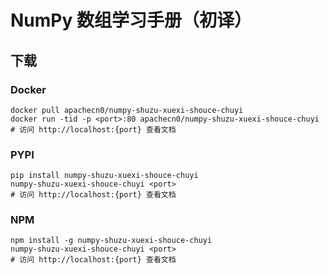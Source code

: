 # NumPy 数组学习手册（初译）

## 下载

### Docker

```
docker pull apachecn0/numpy-shuzu-xuexi-shouce-chuyi
docker run -tid -p <port>:80 apachecn0/numpy-shuzu-xuexi-shouce-chuyi
# 访问 http://localhost:{port} 查看文档
```

### PYPI

```
pip install numpy-shuzu-xuexi-shouce-chuyi
numpy-shuzu-xuexi-shouce-chuyi <port>
# 访问 http://localhost:{port} 查看文档
```

### NPM

```
npm install -g numpy-shuzu-xuexi-shouce-chuyi
numpy-shuzu-xuexi-shouce-chuyi <port>
# 访问 http://localhost:{port} 查看文档
```